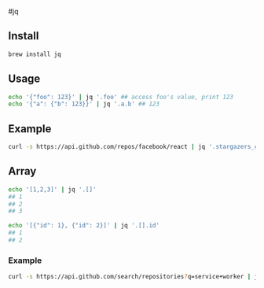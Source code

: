 #jq

## Install

```bash
brew install jq
```

## Usage

```bash
echo '{"foo": 123}' | jq '.foo' ## access foo's value, print 123
echo '{"a": {"b": 123}}' | jq '.a.b' ## 123
```

## Example

```bash
curl -s https://api.github.com/repos/facebook/react | jq '.stargazers_count'
```

## Array

```bash
echo '[1,2,3]' | jq '.[]'
## 1
## 2
## 3
```

```bash
echo '[{"id": 1}, {"id": 2}]' | jq '.[].id'
## 1
## 2
```

### Example

```bash
curl -s https://api.github.com/search/repositories?q=service+worker | jq '.items[].name'
```